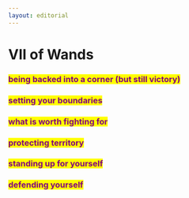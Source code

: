```yaml
---
layout: editorial
---
```


# VII of Wands

### <mark style="color:purple;">being backed into a corner (but still victory)</mark>

### <mark style="color:purple;">setting your boundaries</mark>

### <mark style="color:purple;">what is worth fighting for</mark>&#x20;

### <mark style="color:purple;">protecting territory</mark>

### <mark style="color:purple;">standing up for yourself</mark>

### <mark style="color:purple;">defending yourself</mark>
